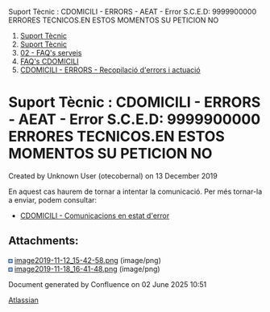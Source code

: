 Suport Tècnic : CDOMICILI - ERRORS - AEAT - Error S.C.E.D: 9999900000 ERRORES TECNICOS.EN ESTOS MOMENTOS SU PETICION NO  

1.  [Suport Tècnic](index.html)
2.  [Suport Tècnic](13893782.html)
3.  [02 - FAQ's serveis](26313393.html)
4.  [FAQ's CDOMICILI](28705548.html)
5.  [CDOMICILI - ERRORS - Recopilació d'errors i actuació](36340023.html)

Suport Tècnic : CDOMICILI - ERRORS - AEAT - Error S.C.E.D: 9999900000 ERRORES TECNICOS.EN ESTOS MOMENTOS SU PETICION NO
=======================================================================================================================

Created by Unknown User (otecobernal) on 13 December 2019

En aquest cas haurem de tornar a intentar la comunicació. Per més tornar-la a enviar, podem consultar:

*   [CDOMICILI - Comunicacions en estat d'error](28705222.html)

Attachments:
------------

![](images/icons/bullet_blue.gif) [image2019-11-12\_15-42-58.png](attachments/30868911/30868912.png) (image/png)  
![](images/icons/bullet_blue.gif) [image2019-11-18\_16-41-48.png](attachments/30868911/30868913.png) (image/png)  

Document generated by Confluence on 02 June 2025 10:51

[Atlassian](http://www.atlassian.com/)